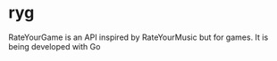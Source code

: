 # ryg
RateYourGame is an API inspired by RateYourMusic but for games. It is being developed with Go 
